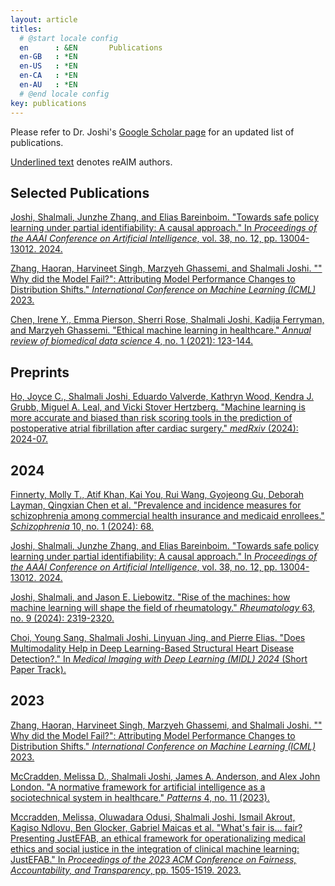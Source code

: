 ```yaml
---
layout: article
titles:
  # @start locale config
  en      : &EN       Publications
  en-GB   : *EN
  en-US   : *EN
  en-CA   : *EN
  en-AU   : *EN
  # @end locale config
key: publications
---
```


Please refer to Dr. Joshi's [Google Scholar page](https://scholar.google.com/citations?hl=en&user=x5wW5WIAAAAJ&view_op=list_works&sortby=pubdate) for an updated list of publications. 

<u>Underlined text</u> denotes reAIM authors.

## Selected Publications

[<u>Joshi, Shalmali</u>, Junzhe Zhang, and Elias Bareinboim. "Towards safe policy learning under partial identifiability: A causal approach." In *Proceedings of the AAAI Conference on Artificial Intelligence*, vol. 38, no. 12, pp. 13004-13012. 2024.](https://ojs.aaai.org/index.php/AAAI/article/view/29198)

[Zhang, Haoran, Harvineet Singh, Marzyeh Ghassemi, and <u>Shalmali Joshi</u>. "" Why did the Model Fail?": Attributing Model Performance Changes to Distribution Shifts." *International Conference on Machine Learning  (ICML)* 2023.](https://proceedings.mlr.press/v202/zhang23ai/zhang23ai.pdf)

[Chen, Irene Y., Emma Pierson, Sherri Rose, <u>Shalmali Joshi</u>, Kadija Ferryman, and Marzyeh Ghassemi. "Ethical machine learning in healthcare." *Annual review of biomedical data science* 4, no. 1 (2021): 123-144.](https://www.annualreviews.org/content/journals/10.1146/annurev-biodatasci-092820-114757)

## Preprints

[Ho, Joyce C., <u>Shalmali Joshi</u>, Eduardo Valverde, Kathryn Wood, Kendra J. Grubb, Miguel A. Leal, and Vicki Stover Hertzberg. "Machine learning is more accurate and biased than risk scoring tools in the prediction of postoperative atrial fibrillation after cardiac surgery." *medRxiv* (2024): 2024-07.](https://www.medrxiv.org/content/medrxiv/early/2024/07/07/2024.07.05.24310013.full.pdf)

## 2024

[Finnerty, Molly T., Atif Khan, Kai You, Rui Wang, Gyojeong Gu, Deborah Layman, Qingxian Chen et al. "Prevalence and incidence measures for schizophrenia among commercial health insurance and medicaid enrollees." *Schizophrenia* 10, no. 1 (2024): 68.]()

[<u>Joshi, Shalmali</u>, Junzhe Zhang, and Elias Bareinboim. "Towards safe policy learning under partial identifiability: A causal approach." In *Proceedings of the AAAI Conference on Artificial Intelligence*, vol. 38, no. 12, pp. 13004-13012. 2024.](https://ojs.aaai.org/index.php/AAAI/article/view/29198)

[<u>Joshi, Shalmali</u>, and Jason E. Liebowitz. "Rise of the machines: how machine learning will shape the field of rheumatology." *Rheumatology* 63, no. 9 (2024): 2319-2320.](https://academic.oup.com/rheumatology/article/63/9/2319/7665716)


[<u>Choi, Young Sang</u>, <u>Shalmali Joshi</u>, Linyuan Jing, and Pierre Elias. "Does Multimodality Help in Deep Learning-Based Structural Heart Disease Detection?." In *Medical Imaging with Deep Learning (MIDL) 2024* (Short Paper Track).](https://openreview.net/pdf?id=sMiSQP8zmr)

## 2023

[Zhang, Haoran, Harvineet Singh, Marzyeh Ghassemi, and <u>Shalmali Joshi</u>. "" Why did the Model Fail?": Attributing Model Performance Changes to Distribution Shifts." *International Conference on Machine Learning  (ICML)* 2023.](https://proceedings.mlr.press/v202/zhang23ai/zhang23ai.pdf)

[McCradden, Melissa D., <u>Shalmali Joshi</u>, James A. Anderson, and Alex John London. "A normative framework for artificial intelligence as a sociotechnical system in healthcare." *Patterns* 4, no. 11 (2023).](https://www.cell.com/patterns/pdf/S2666-3899(23)00248-9.pdf)

[Mccradden, Melissa, Oluwadara Odusi, <u>Shalmali Joshi</u>, Ismail Akrout, Kagiso Ndlovu, Ben Glocker, Gabriel Maicas et al. "What's fair is… fair? Presenting JustEFAB, an ethical framework for operationalizing medical ethics and social justice in the integration of clinical machine learning: JustEFAB." In *Proceedings of the 2023 ACM Conference on Fairness, Accountability, and Transparency*, pp. 1505-1519. 2023.](https://dl.acm.org/doi/pdf/10.1145/3593013.3594096)